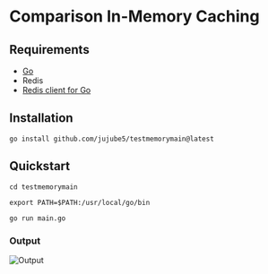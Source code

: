 # Comparison In-Memory Caching

## Requirements

- [Go](https://go.dev/doc/install)
- Redis
- [Redis client for Go](https://pkg.go.dev/github.com/go-redis/redis/v9)

## Installation

```shell
go install github.com/jujube5/testmemorymain@latest
```

## Quickstart

```shell
cd testmemorymain
```
```shell
export PATH=$PATH:/usr/local/go/bin
```
```shell
go run main.go
```
### Output

![Output](https://drive.google.com/uc?export=view&id=1dXkG_WWHl0B_cm9tiA_5Kessq8T4hNml)
